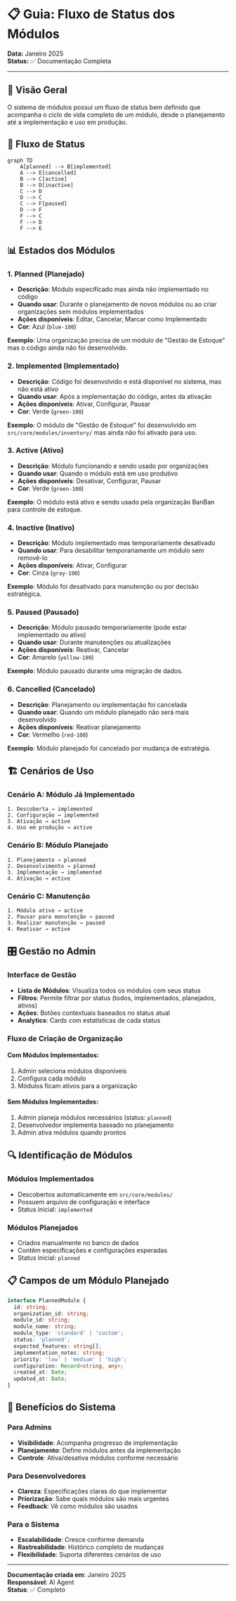 # 📋 Guia: Fluxo de Status dos Módulos

**Data:** Janeiro 2025  
**Status:** ✅ Documentação Completa  

---

## 🎯 Visão Geral

O sistema de módulos possui um fluxo de status bem definido que acompanha o ciclo de vida completo de um módulo, desde o planejamento até a implementação e uso em produção.

## 🔄 Fluxo de Status

```mermaid
graph TD
    A[planned] --> B[implemented]
    A --> E[cancelled]
    B --> C[active]
    B --> D[inactive]
    C --> D
    D --> C
    C --> F[paused]
    D --> F
    F --> C
    F --> D
    F --> E
```

## 📊 Estados dos Módulos

### 1. **Planned** (Planejado)
- **Descrição**: Módulo especificado mas ainda não implementado no código
- **Quando usar**: Durante o planejamento de novos módulos ou ao criar organizações sem módulos implementados
- **Ações disponíveis**: Editar, Cancelar, Marcar como Implementado
- **Cor**: Azul (`blue-100`)

**Exemplo**: Uma organização precisa de um módulo de "Gestão de Estoque" mas o código ainda não foi desenvolvido.

### 2. **Implemented** (Implementado)
- **Descrição**: Código foi desenvolvido e está disponível no sistema, mas não está ativo
- **Quando usar**: Após a implementação do código, antes da ativação
- **Ações disponíveis**: Ativar, Configurar, Pausar
- **Cor**: Verde (`green-100`)

**Exemplo**: O módulo de "Gestão de Estoque" foi desenvolvido em `src/core/modules/inventory/` mas ainda não foi ativado para uso.

### 3. **Active** (Ativo)
- **Descrição**: Módulo funcionando e sendo usado por organizações
- **Quando usar**: Quando o módulo está em uso produtivo
- **Ações disponíveis**: Desativar, Configurar, Pausar
- **Cor**: Verde (`green-100`)

**Exemplo**: O módulo está ativo e sendo usado pela organização BanBan para controle de estoque.

### 4. **Inactive** (Inativo)
- **Descrição**: Módulo implementado mas temporariamente desativado
- **Quando usar**: Para desabilitar temporariamente um módulo sem removê-lo
- **Ações disponíveis**: Ativar, Configurar
- **Cor**: Cinza (`gray-100`)

**Exemplo**: Módulo foi desativado para manutenção ou por decisão estratégica.

### 5. **Paused** (Pausado)
- **Descrição**: Módulo pausado temporariamente (pode estar implementado ou ativo)
- **Quando usar**: Durante manutenções ou atualizações
- **Ações disponíveis**: Reativar, Cancelar
- **Cor**: Amarelo (`yellow-100`)

**Exemplo**: Módulo pausado durante uma migração de dados.

### 6. **Cancelled** (Cancelado)
- **Descrição**: Planejamento ou implementação foi cancelada
- **Quando usar**: Quando um módulo planejado não será mais desenvolvido
- **Ações disponíveis**: Reativar planejamento
- **Cor**: Vermelho (`red-100`)

**Exemplo**: Módulo planejado foi cancelado por mudança de estratégia.

## 🏗️ Cenários de Uso

### Cenário A: Módulo Já Implementado
```
1. Descoberta → implemented
2. Configuração → implemented
3. Ativação → active
4. Uso em produção → active
```

### Cenário B: Módulo Planejado
```
1. Planejamento → planned
2. Desenvolvimento → planned
3. Implementação → implemented
4. Ativação → active
```

### Cenário C: Manutenção
```
1. Módulo ativo → active
2. Pausar para manutenção → paused
3. Realizar manutenção → paused
4. Reativar → active
```

## 🎛️ Gestão no Admin

### Interface de Gestão
- **Lista de Módulos**: Visualiza todos os módulos com seus status
- **Filtros**: Permite filtrar por status (todos, implementados, planejados, ativos)
- **Ações**: Botões contextuais baseados no status atual
- **Analytics**: Cards com estatísticas de cada status

### Fluxo de Criação de Organização

#### Com Módulos Implementados:
1. Admin seleciona módulos disponíveis
2. Configura cada módulo
3. Módulos ficam ativos para a organização

#### Sem Módulos Implementados:
1. Admin planeja módulos necessários (status: `planned`)
2. Desenvolvedor implementa baseado no planejamento
3. Admin ativa módulos quando prontos

## 🔍 Identificação de Módulos

### Módulos Implementados
- Descobertos automaticamente em `src/core/modules/`
- Possuem arquivo de configuração e interface
- Status inicial: `implemented`

### Módulos Planejados
- Criados manualmente no banco de dados
- Contêm especificações e configurações esperadas
- Status inicial: `planned`

## 📋 Campos de um Módulo Planejado

```typescript
interface PlannedModule {
  id: string;
  organization_id: string;
  module_id: string;
  module_name: string;
  module_type: 'standard' | 'custom';
  status: 'planned';
  expected_features: string[];
  implementation_notes: string;
  priority: 'low' | 'medium' | 'high';
  configuration: Record<string, any>;
  created_at: Date;
  updated_at: Date;
}
```

## 🚀 Benefícios do Sistema

### Para Admins
- **Visibilidade**: Acompanha progresso de implementação
- **Planejamento**: Define módulos antes da implementação
- **Controle**: Ativa/desativa módulos conforme necessário

### Para Desenvolvedores
- **Clareza**: Especificações claras do que implementar
- **Priorização**: Sabe quais módulos são mais urgentes
- **Feedback**: Vê como módulos são usados

### Para o Sistema
- **Escalabilidade**: Cresce conforme demanda
- **Rastreabilidade**: Histórico completo de mudanças
- **Flexibilidade**: Suporta diferentes cenários de uso

---

**Documentação criada em**: Janeiro 2025  
**Responsável**: AI Agent  
**Status**: ✅ Completo 